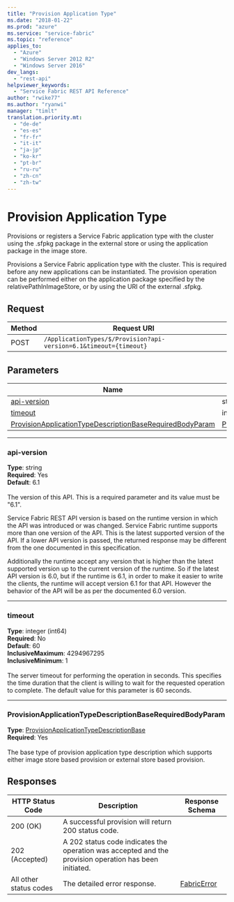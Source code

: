 ```yaml
---
title: "Provision Application Type"
ms.date: "2018-01-22"
ms.prod: "azure"
ms.service: "service-fabric"
ms.topic: "reference"
applies_to: 
  - "Azure"
  - "Windows Server 2012 R2"
  - "Windows Server 2016"
dev_langs: 
  - "rest-api"
helpviewer_keywords: 
  - "Service Fabric REST API Reference"
author: "rwike77"
ms.author: "ryanwi"
manager: "timlt"
translation.priority.mt: 
  - "de-de"
  - "es-es"
  - "fr-fr"
  - "it-it"
  - "ja-jp"
  - "ko-kr"
  - "pt-br"
  - "ru-ru"
  - "zh-cn"
  - "zh-tw"
---
```

# Provision Application Type
Provisions or registers a Service Fabric application type with the cluster using the .sfpkg package in the external store or using the application package in the image store.

Provisions a Service Fabric application type with the cluster. This is required before any new applications can be instantiated.
The provision operation can be performed either on the application package specified by the relativePathInImageStore, or by using the URI of the external .sfpkg.


## Request

| Method | Request URI |
| ------ | ----------- |
| POST | `/ApplicationTypes/$/Provision?api-version=6.1&timeout={timeout}` |


## Parameters

| Name | Type | Required | Location |
| --- | --- | --- | --- |
| [api-version](#api-version) | string | Yes | Query |
| [timeout](#timeout) | integer (int64) | No | Query |
| [ProvisionApplicationTypeDescriptionBaseRequiredBodyParam](#provisionapplicationtypedescriptionbaserequiredbodyparam) | [ProvisionApplicationTypeDescriptionBase](sfclient-v61-model-provisionapplicationtypedescriptionbase.md) | Yes | Body |

____
### api-version
__Type__: string <br/>
__Required__: Yes<br/>
__Default__: 6.1 <br/>
<br/>
The version of this API. This is a required parameter and its value must be "6.1".

Service Fabric REST API version is based on the runtime version in which the API was introduced or was changed. Service Fabric runtime supports more than one version of the API. This is the latest supported version of the API. If a lower API version is passed, the returned response may be different from the one documented in this specification.

Additionally the runtime accept any version that is higher than the latest supported version up to the current version of the runtime. So if the latest API version is 6.0, but if the runtime is 6.1, in order to make it easier to write the clients, the runtime will accept version 6.1 for that API. However the behavior of the API will be as per the documented 6.0 version.


____
### timeout
__Type__: integer (int64) <br/>
__Required__: No<br/>
__Default__: 60 <br/>
__InclusiveMaximum__: 4294967295 <br/>
__InclusiveMinimum__: 1 <br/>
<br/>
The server timeout for performing the operation in seconds. This specifies the time duration that the client is willing to wait for the requested operation to complete. The default value for this parameter is 60 seconds.

____
### ProvisionApplicationTypeDescriptionBaseRequiredBodyParam
__Type__: [ProvisionApplicationTypeDescriptionBase](sfclient-v61-model-provisionapplicationtypedescriptionbase.md) <br/>
__Required__: Yes<br/>
<br/>
The base type of provision application type description which supports either image store based provision or external store based provision.

## Responses

| HTTP Status Code | Description | Response Schema |
| --- | --- | --- |
| 200 (OK) | A successful provision will return 200 status code.<br/> |  |
| 202 (Accepted) | A 202 status code indicates the operation was accepted and the provision operation has been initiated.<br/> |  |
| All other status codes | The detailed error response.<br/> | [FabricError](sfclient-v61-model-fabricerror.md) |
